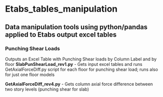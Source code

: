 # Etabs_tables_manipulation
## Data manipulation tools using python/pandas applied to Etabs output excel tables

### Punching Shear Loads ###
Outputs an Excel Table with Punching Shear loads by Column Label and by floor
**SlabPunShearLoad_rev1.py** - Gets input excel tables and runs GetAxialForceDiff.py script for each floor for punching shear load; runs also for just one floor models

**GetAxialForceDiff_rev4.py** - Gets column axial force difference between two story levels (punching shear for slab)
